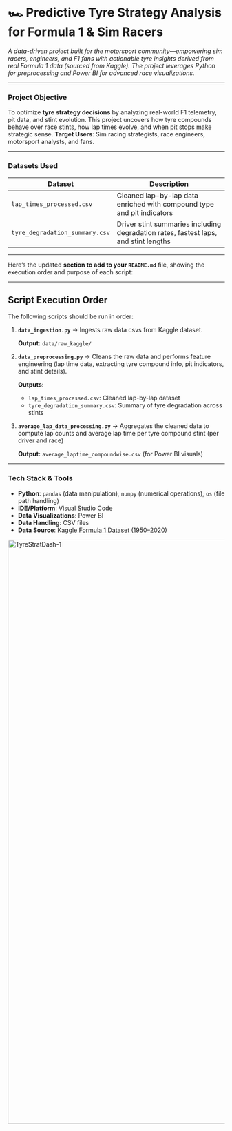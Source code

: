 # 🏎 **Predictive Tyre Strategy Analysis for Formula 1 & Sim Racers**

*A data-driven project built for the motorsport community—empowering sim racers, engineers, and F1 fans with actionable tyre insights derived from real Formula 1 data (sourced from Kaggle). The project leverages Python for preprocessing and Power BI for advanced race visualizations.*

---

### **Project Objective**

To optimize **tyre strategy decisions** by analyzing real-world F1 telemetry, pit data, and stint evolution. This project uncovers how tyre compounds behave over race stints, how lap times evolve, and when pit stops make strategic sense.
**Target Users**: Sim racing strategists, race engineers, motorsport analysts, and fans.

---

### **Datasets Used**

| Dataset                        | Description                                                                         |
| ------------------------------ | ----------------------------------------------------------------------------------- |
| `lap_times_processed.csv`      | Cleaned lap-by-lap data enriched with compound type and pit indicators              |
| `tyre_degradation_summary.csv` | Driver stint summaries including degradation rates, fastest laps, and stint lengths |

---

Here’s the updated **section to add to your `README.md`** file, showing the execution order and purpose of each script:

---

## Script Execution Order

The following scripts should be run in order:

1. **`data_ingestion.py`**
   → Ingests raw data csvs from Kaggle dataset.

   **Output:** `data/raw_kaggle/`

3. **`data_preprocessing.py`**
   →  Cleans the raw data and performs feature engineering (lap time data, extracting tyre compound info, pit indicators, and stint details).

   **Outputs:**

   * `lap_times_processed.csv`: Cleaned lap-by-lap dataset
   * `tyre_degradation_summary.csv`: Summary of tyre degradation across stints

5. **`average_lap_data_processing.py`**
   →  Aggregates the cleaned data to compute lap counts and average lap time per tyre compound stint (per driver and race)

   **Output:** `average_laptime_compoundwise.csv` (for Power BI visuals)

---

### **Tech Stack & Tools**

* **Python**: `pandas` (data manipulation), `numpy` (numerical operations), `os` (file path handling)
* **IDE/Platform**: Visual Studio Code
* **Data Visualizations**: Power BI
* **Data Handling**: CSV files
* **Data Source**: [Kaggle Formula 1 Dataset (1950–2020)](https://www.kaggle.com/datasets/rohanrao/formula-1-world-championship-1950-2020)

<img width="2364" height="1356" alt="TyreStratDash-1" src="https://github.com/user-attachments/assets/1c42b345-04cb-4075-b2d8-2a724e6db288" />




